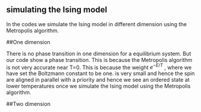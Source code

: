 ## simulating the Ising model

In the codes we simulate the Ising model in different dimension using the Metropolis algorithm.

##One dimension

There is no phase transition in one dimension for a equilibrium system. But our code show a 
phase transition. This is because the Metropolis algorithm is not very accurate near T=0. This 
is because the weight $e^{-E/T}$ , where we have set the Boltzmann constant to be one.
is very small and hence the spin are aligned in parallel with a 
priority and hence we see an ordered state at lower temperatures once we simulate the Ising model 
using the Metropolis algorithm.



##Two dimension
